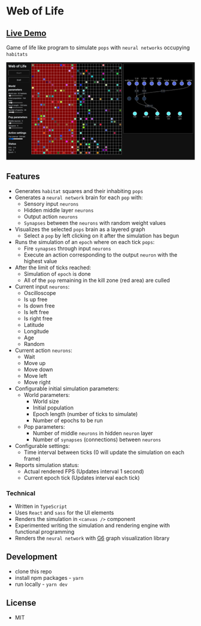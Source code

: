# Web of Life

## [Live Demo](https://web-of-life.netlify.app/)

Game of life like program to simulate `pops` with `neural networks` occupying `habitats`

![Screenshot](screenshot.gif)

## Features

- Generates `habitat` squares and their inhabiting `pops`
- Generates a `neural network` brain for each `pop` with:
  - Sensory input `neurons`
  - Hidden middle layer `neurons`
  - Output action `neurons`
  - `Synapses` between the `neurons` with random weight values
- Visualizes the selected `pops` brain as a layered graph
  - Select a `pop` by left clicking on it after the simulation has begun
- Runs the simulation of an `epoch` where on each tick `pops`:
  - Fire `synapses` through input `neurons`
  - Execute an action corresponding to the output `neuron` with the highest value
- After the limit of ticks reached:
  - Simulation of `epoch` is done
  - All of the `pop` remaining in the kill zone (red area) are culled
- Current input `neurons`:
  - Oscilloscope
  - Is up free
  - Is down free
  - Is left free
  - Is right free
  - Latitude
  - Longitude
  - Age
  - Random
- Current action `neurons`:
  - Wait
  - Move up
  - Move down
  - Move left
  - Move right
- Configurable initial simulation parameters:
  - World parameters:
    - World size
    - Initial population
    - Epoch length (number of ticks to simulate)
    - Number of epochs to be run
  - Pop parameters:
    - Number of middle `neurons` in hidden `neuron` layer
    - Number of `synapses` (connections) between `neurons`
- Configurable settings:
  - Time interval between ticks (0 will update the simulation on each frame)
- Reports simulation status:
  - Actual rendered FPS (Updates interval 1 second)
  - Current epoch tick (Updates interval each tick)

### Technical

- Written in `TypeScript`
- Uses `React` and `sass` for the UI elements
- Renders the simulation in `<canvas />` component
- Experimented writing the simulation and rendering engine with functional programming
- Renders the `neural network` with [G6](https://g6.antv.vision/en) graph visualization library

## Development

- clone this repo
- install npm packages - `yarn`
- run locally - `yarn dev`

## License

- MIT
